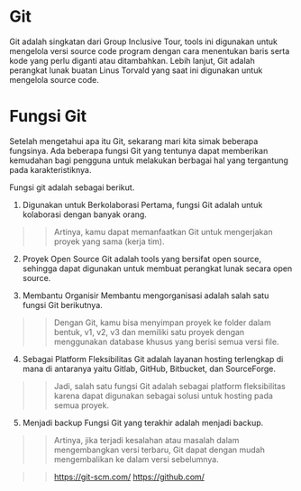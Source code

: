 # Git
Git adalah singkatan dari Group Inclusive Tour, tools ini digunakan untuk mengelola versi source code program dengan cara menentukan baris serta kode yang perlu diganti atau ditambahkan. Lebih lanjut, Git adalah perangkat lunak buatan Linus Torvald yang saat ini digunakan untuk mengelola source code.

# Fungsi Git
Setelah mengetahui apa itu Git, sekarang mari kita simak beberapa fungsinya. 
Ada beberapa fungsi Git yang tentunya dapat memberikan kemudahan bagi pengguna untuk melakukan berbagai hal yang tergantung pada karakteristiknya.

Fungsi git adalah sebagai berikut.

1. Digunakan untuk Berkolaborasi
Pertama, fungsi Git adalah untuk kolaborasi dengan banyak orang. 

>>Artinya, kamu dapat memanfaatkan Git untuk mengerjakan proyek yang sama (kerja tim). 

2. Proyek Open Source 
Git adalah tools yang bersifat open source, sehingga dapat digunakan untuk membuat perangkat lunak secara open source. 

3. Membantu Organisir 
Membantu mengorganisasi adalah salah satu fungsi Git berikutnya. 

>>Dengan Git, kamu bisa menyimpan proyek ke folder dalam bentuk, v1, v2, v3 dan memiliki satu proyek dengan menggunakan database khusus yang berisi semua versi file. 

4. Sebagai Platform Fleksibilitas
Git adalah layanan hosting terlengkap di mana di antaranya yaitu Gitlab, GitHub, Bitbucket, dan SourceForge. 

>>Jadi, salah satu fungsi Git adalah sebagai platform fleksibilitas karena dapat digunakan sebagai solusi untuk hosting pada semua proyek. 

5. Menjadi backup
Fungsi Git yang terakhir adalah menjadi backup. 

>>Artinya, jika terjadi kesalahan atau masalah dalam mengembangkan versi terbaru, Git dapat dengan mudah mengembalikan ke dalam versi sebelumnya. 

>> https://git-scm.com/
>> https://github.com/